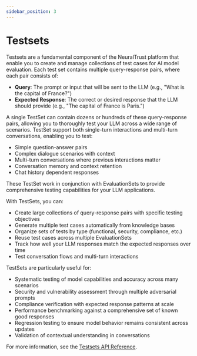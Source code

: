 ```yaml
---
sidebar_position: 3
---
```


# Testsets


Testsets are a fundamental component of the NeuralTrust platform that enable you to create and manage collections of test cases for AI model evaluation. Each test set contains multiple query-response pairs, where each pair consists of:

- **Query**: The prompt or input that will be sent to the LLM (e.g., "What is the capital of France?")
- **Expected Response**: The correct or desired response that the LLM should provide (e.g., "The capital of France is Paris.")

A single TestSet can contain dozens or hundreds of these query-response pairs, allowing you to thoroughly test your LLM across a wide range of scenarios. TestSet support both single-turn interactions and multi-turn conversations, enabling you to test:

- Simple question-answer pairs
- Complex dialogue scenarios with context
- Multi-turn conversations where previous interactions matter
- Conversation memory and context retention
- Chat history dependent responses

These TestSet work in conjunction with EvaluationSets to provide comprehensive testing capabilities for your LLM applications.

With TestSets, you can:

- Create large collections of query-response pairs with specific testing objectives
- Generate multiple test cases automatically from knowledge bases
- Organize sets of tests by type (functional, security, compliance, etc.)
- Reuse test cases across multiple EvaluationSets
- Track how well your LLM responses match the expected responses over time
- Test conversation flows and multi-turn interactions

TestSets are particularly useful for:

- Systematic testing of model capabilities and accuracy across many scenarios
- Security and vulnerability assessment through multiple adversarial prompts
- Compliance verification with expected response patterns at scale
- Performance benchmarking against a comprehensive set of known good responses
- Regression testing to ensure model behavior remains consistent across updates
- Validation of contextual understanding in conversations


For more information, see the [Testsets API Reference](docs/sdks/python-sdk/api-reference/testset-client.md).
